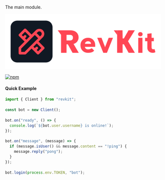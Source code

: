 The main module.

![RevKit](https://raw.githubusercontent.com/Revolt-Unofficial-Clients/revkit/master/revkit-header.png)

[![npm](https://img.shields.io/npm/dt/revkit?label=Downloads&style=flat-square&color=ff4654)](https://www.npmjs.com/package/revkit)

#### Quick Example

```javascript
import { Client } from "revkit";

const bot = new Client();

bot.on("ready", () => {
  console.log(`${bot.user.username} is online!`);
});

bot.on("message", (message) => {
  if (message.isUser() && message.content == "!ping") {
    message.reply("pong");
  }
});

bot.login(process.env.TOKEN, "bot");
```
